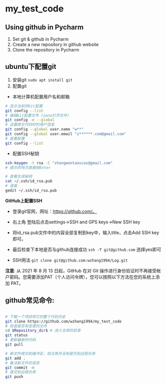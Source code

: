 # my_test_code
Using github in Pycharm
-------
1. Set git & github in Pycharm
2. Create a new repository in github website
3. Clone the repository in Pycharm

## ubuntu下配置git
1. 安装git
`sudo apt install git`
2. 配置git
 * 本地计算机配置用户名和邮箱
```bash
# 显示当前的Git配置
git config --list
# 编辑Git配置文件 (nano打开文件)
git config -e --global
# 设置提交代码时的用户信息
git config --global user.name "w**"
git config --global user.email "z******.com@gmail.com"
# 查看配置
git config --list
```
 * 配置SSH秘钥
```bash
ssh-keygen -t rsa -C "zhangwentaoucas@gmail.com"
# 提示的地方直接按Enter

# 查看生成秘钥
cat ~/.ssh/id_rsa.pub
# 或者
gedit ~/.ssh/id_rsa.pub
```
**GitHub上配置SSH**
- 登录git官网，网址：https://github.com/。
- 右上角 登陆后点击settings->SSH and GPS keys->New SSH key
- 将id_rsa.pub文件中的内容全部复制到key中，输入title，点击Add SSH key 即可。

- 最后检查下本地是否与github连接成功 `ssh -T git@github.com` 选择yes即可
- SSH用法 `git clone git@github.com:wzhang1994/Log.git`



**注意**: 从 2021 年 8 月 13 日起，GitHub 在对 Git 操作进行身份验证时不再接受帐户密码。您需要添加PAT（个人访问令牌），您可以按照以下方法在您的系统上添加 PAT。


## github常见命令:

```bash

# 下载一个项目和它的整个代码历史
git clone https://github.com/wzhang1994/my_test_code
# 检查是否有变更的文件
cd $Repository_dir$ # 进入仓库的目录
git status
# 更新最新的代码
git pull 

# 新文件提交到缓冲区，但注意并没有提交到远程仓库
git add .
# 备注新文件的信息
git commit -m 
# 提交到远程仓库
git push

```

